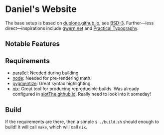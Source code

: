 # Daniel's Website

The base setup is based on [duplone.github.io], see [BSD-3](/BSD-3.txt).
Further—less direct—inspirations include [gwern.net][gwern.net] and
[Practical Typography][practical-typography].

[duplone.github.io]: https://github.com/duplode/duplode.github.io/
[gwern.net]: https://gwern.net/
[practical-typography]: https://practicaltypography.com/

## Notable Features

## Requirements

- [parallel]: Needed during building.
- [node]: Needed for pre-rendering math.
- [pygmentize]: Great syntax highlighting.
- [nix]: Great tool for producing reproducible builds. Was already configured in [slotThe.github.io]. Really need to look into it someday!

[parallel]: https://www.gnu.org/software/parallel/parallel_tutorial.html
[node]: https://nodejs.org/en/download/package-manager
[pygmentize]: https://pygments.org/download/
[nix]: https://nixos.org/download/
[slotThe.github.io]: https://github.com/dan-blank/dan-blank.github.io

## Build

If the requirements are there, then a simple `$ ./build.sh` should enough to build! It will call `make`, which will call `nix`.